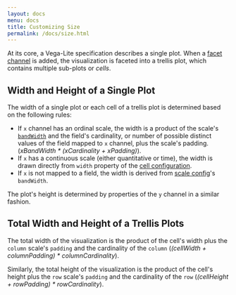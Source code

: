 ```yaml
---
layout: docs
menu: docs
title: Customizing Size
permalink: /docs/size.html
---
```


At its core, a Vega-Lite specification describes a single plot.  When a [facet channel](encoding.html#facet) is added, the visualization is faceted into a trellis plot, which contains multiple sub-plots or _cells_.  

## Width and Height of a Single Plot

The width of a single plot or each cell of a trellis plot is determined based on the following rules:

- If `x` channel has an ordinal scale, the width is a product of the scale's [`bandWidth`]((scale.html#ordinal)) and the field's cardinality, or number of possible distinct values of the field mapped to `x` channel, plus the scale's padding.  (_xBandWidth * (xCardinality + xPadding)_).
- If `x` has a continuous scale (either quantitative or time), the width is drawn directly from `width` property of the [cell configuration](config.html#cell-config).   
- If `x` is not mapped to a field, the width is derived from [scale config](#scale-config)'s  `bandWidth`.

The plot's height is determined by properties of the `y` channel in a similar fashion.  

## Total Width and Height of a Trellis Plots

 The total width of the visualization is the product of the cell's width plus the `column` scale's `padding` and the cardinality of the `column` (_(cellWidth + columnPadding) * columnCardinality_).

 Similarly, the total height of the visualization is the product of the cell's height plus the `row` scale's `padding` and the cardinality of the `row` (_(cellHeight + rowPadding) * rowCardinality_).
